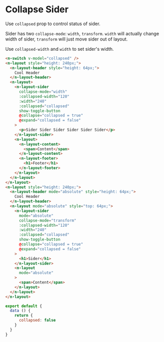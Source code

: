 # Collapse Sider
Use `collapsed` prop to control status of sider.

Sider has two `collapse-mode`: `width`, `transform`. `width` will actually change width of sider, `transform` will just move sider out of layout.

Use `collapsed-width` and `width` to set sider's width.
```html
<n-switch v-model="collapsed" />
<n-layout style="height: 240px;">
  <n-layout-header style="height: 64px;">
    Cool Header
  </n-layout-header>
  <n-layout>
    <n-layout-sider
      collapse-mode="width"
      :collapsed-width="120"
      :width="240"
      :collapsed="collapsed"
      show-toggle-button
      @collapse="collapsed = true"
      @expand="collapsed = false"
    >
      <p>Sider Sider Sider Sider Sider Sider</p>
    </n-layout-sider>
    <n-layout>
      <n-layout-content>
        <span>Content</span>
      </n-layout-content>
      <n-layout-footer>
        <h1>Footer</h1>
      </n-layout-footer>
    </n-layout>
  </n-layout>
</n-layout>
<n-layout style="height: 240px;">
  <n-layout-header mode="absolute" style="height: 64px;">
    Cool Header
  </n-layout-header>
  <n-layout mode="absolute" style="top: 64px;">
    <n-layout-sider
      mode="absolute"
      collapse-mode="transform"
      :collapsed-width="120"
      :width="240"
      :collapsed="collapsed"
      show-toggle-button
      @collapse="collapsed = true"
      @expand="collapsed = false"
    >
      <h1>Sider</h1>
    </n-layout-sider>
    <n-layout 
      mode="absolute"
    >
      <span>Content</span>
    </n-layout>
  </n-layout>
</n-layout>
```
```js
export default {
  data () {
    return {
      collapsed: false
    }
  }
}
```